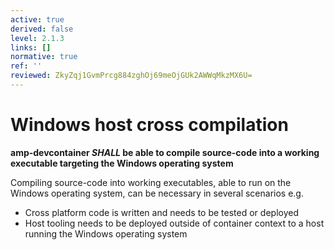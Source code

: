 ```yaml
---
active: true
derived: false
level: 2.1.3
links: []
normative: true
ref: ''
reviewed: ZkyZqj1GvmPrcg884zghOj69meOjGUk2AWWqMkzMX6U=
---
```


# Windows host cross compilation

**amp-devcontainer *SHALL* be able to compile source-code into a working executable targeting the Windows operating system**

Compiling source-code into working executables, able to run on the Windows operating system, can be necessary in several scenarios e.g.
- Cross platform code is written and needs to be tested or deployed
- Host tooling needs to be deployed outside of container context to a host running the Windows operating system